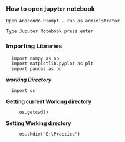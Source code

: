    ### How to open jupyter notebook

    Open Anacondo Prompt - run as administrator

    Type Juputer Notebook press enter
    
   ### Importing Libraries

      import numpy as np
      import matplotlib.pyplot as plt
      import pandas as pd

__*working Directory*__

      import os
      
   __Getting current Working directory__    
         
         os.getcwd()
    
   __Setting Working directory__
      
         os.chdir("E:\Practice")
         
         

